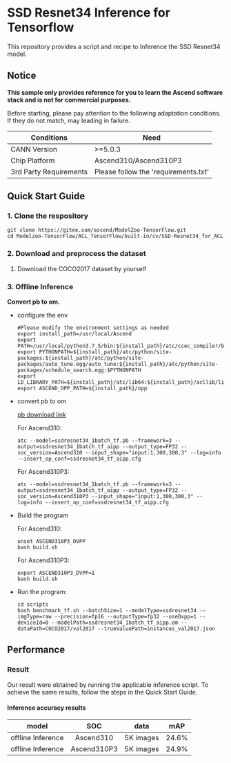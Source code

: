 

# SSD Resnet34 Inference for Tensorflow 

This repository provides a script and recipe to Inference the SSD Resnet34 model.

## Notice
**This sample only provides reference for you to learn the Ascend software stack and is not for commercial purposes.**

Before starting, please pay attention to the following adaptation conditions. If they do not match, may leading in failure.

| Conditions | Need |
| --- | --- |
| CANN Version | >=5.0.3 |
| Chip Platform| Ascend310/Ascend310P3 |
| 3rd Party Requirements| Please follow the 'requirements.txt' |

## Quick Start Guide

### 1. Clone the respository

```shell
git clone https://gitee.com/ascend/ModelZoo-TensorFlow.git
cd Modelzoo-TensorFlow/ACL_TensorFlow/built-in/cv/SSD-Resnet34_for_ACL
```

### 2. Download and preprocess the dataset

1. Download the COCO2017 dataset by yourself

 

### 3. Offline Inference

**Convert pb to om.**

- configure the env

  ```
  #Please modify the environment settings as needed
  export install_path=/usr/local/Ascend
  export PATH=/usr/local/python3.7.5/bin:${install_path}/atc/ccec_compiler/bin:${install_path}/atc/bin:$PATH
  export PYTHONPATH=${install_path}/atc/python/site-packages:${install_path}/atc/python/site-packages/auto_tune.egg/auto_tune:${install_path}/atc/python/site-packages/schedule_search.egg:$PYTHONPATH
  export LD_LIBRARY_PATH=${install_path}/atc/lib64:${install_path}/acllib/lib64:$LD_LIBRARY_PATH
  export ASCEND_OPP_PATH=${install_path}/opp
  ```

- convert pb to om

  [pb download link](https://obs-9be7.obs.cn-east-2.myhuaweicloud.com/003_Atc_Models/modelzoo/Official/cv/SSD_Resnet34_for_ACL.zip)

  For Ascend310:
  ```
  atc --model=ssdresnet34_1batch_tf.pb --framework=3 --output=ssdresnet34_1batch_tf_aipp --output_type=FP32 --soc_version=Ascend310 --input_shape="input:1,300,300,3" --log=info --insert_op_conf=ssdresnet34_tf_aipp.cfg
  ```
  For Ascend310P3:
  ```
  atc --model=ssdresnet34_1batch_tf.pb --framework=3 --output=ssdresnet34_1batch_tf_aipp --output_type=FP32 --soc_version=Ascend310P3 --input_shape="input:1,300,300,3" --log=info --insert_op_conf=ssdresnet34_tf_aipp.cfg
  ```

- Build the program

  For Ascend310:
  ```
  unset ASCEND310P3_DVPP
  bash build.sh
  ```
  For Ascend310P3:
  ```
  export ASCEND310P3_DVPP=1
  bash build.sh
  ```

- Run the program:

  ```
  cd scripts
  bash benchmark_tf.sh --batchSize=1 --modelType=ssdresnet34 --imgType=raw --precision=fp16 --outputType=fp32 --useDvpp=1 --deviceId=0 --modelPath=ssdresnet34_1batch_tf_aipp.om --dataPath=COCO2017/val2017 --trueValuePath=instances_val2017.json
  ```



## Performance

### Result

Our result were obtained by running the applicable inference script. To achieve the same results, follow the steps in the Quick Start Guide.

#### Inference accuracy results

|       model     |  SOC  | **data**  |    mAP    |
| :---------------:|:-------:|:-------: | :-------------: |
| offline Inference| Ascend310     | 5K images | 24.6% |
| offline Inference| Ascend310P3     | 5K images | 24.9% |

